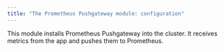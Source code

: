 ```yaml
---
title: "The Prometheus Pushgateway module: configuration"
---
```


This module installs Prometheus Pushgateway into the cluster. It receives metrics from the app and pushes them to Prometheus.

<!-- SCHEMA -->
